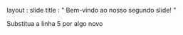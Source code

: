 layout : slide 
title : " Bem-vindo ao nosso segundo slide! "  
 
 
Substitua a linha 5 por algo novo
